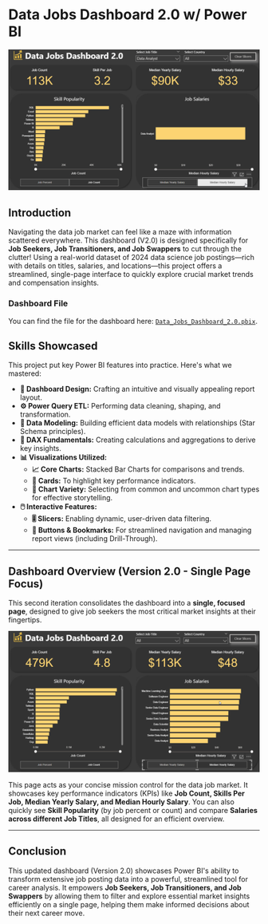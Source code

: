# Data Jobs Dashboard 2.0 w/ Power BI

![Dashboard_V2_1](/Assets/Dashboard_V2_1.gif)



## Introduction

Navigating the data job market can feel like a maze with information scattered everywhere. This dashboard (V2.0) is designed specifically for **Job Seekers, Job Transitioners, and Job Swappers** to cut through the clutter! Using a real-world dataset of 2024 data science job postings—rich with details on titles, salaries, and locations—this project offers a streamlined, single-page interface to quickly explore crucial market trends and compensation insights.

### Dashboard File
You can find the file for the dashboard here: [`Data_Jobs_Dashboard_2.0.pbix`](/Project_V2/data_jobs_dashboard_2.pbix).  

## Skills Showcased

This project put key Power BI features into practice. Here's what we mastered:


* **🎨 Dashboard Design:** Crafting an intuitive and visually appealing report layout.
* **⚙️ Power Query ETL:** Performing data cleaning, shaping, and transformation.
* **🔗 Data Modeling:** Building efficient data models with relationships (Star Schema principles).
* **🧮 DAX Fundamentals:** Creating calculations and aggregations to derive key insights.
* **📊 Visualizations Utilized:**
    * **📈 Core Charts:** Stacked Bar Charts for comparisons and trends.
    * **🔢 Cards:** To highlight key performance indicators.
    * **🎨 Chart Variety:** Selecting from common and uncommon chart types for effective storytelling.
* **🖱️ Interactive Features:**
    * **🎚️ Slicers:** Enabling dynamic, user-driven data filtering.
    * **🔘 Buttons & Bookmarks:** For streamlined navigation and managing report views (including Drill-Through).
---

## Dashboard Overview (Version 2.0 - Single Page Focus)

This second iteration consolidates the dashboard into a **single, focused page**, designed to give job seekers the most critical market insights at their fingertips.

![Dashboard_V2_1](/Assets/Dashboard_V2_2.png)


This page acts as your concise mission control for the data job market. It showcases key performance indicators (KPIs) like **Job Count, Skills Per Job, Median Yearly Salary, and Median Hourly Salary**. You can also quickly see **Skill Popularity** (by job percent or count) and compare **Salaries across different Job Titles**, all designed for an efficient overview.

---

## Conclusion

This updated dashboard (Version 2.0) showcases Power BI's ability to transform extensive job posting data into a powerful, streamlined tool for career analysis. It empowers **Job Seekers, Job Transitioners, and Job Swappers** by allowing them to filter and explore essential market insights efficiently on a single page, helping them make informed decisions about their next career move.

